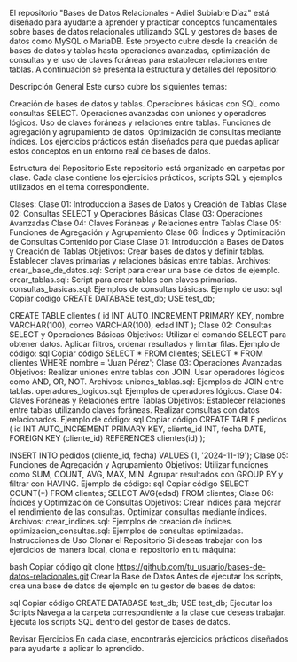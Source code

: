 El repositorio "Bases de Datos Relacionales - Adiel Subiabre Díaz" está diseñado para ayudarte a aprender y practicar conceptos fundamentales sobre bases de datos relacionales utilizando SQL y gestores de bases de datos como MySQL o MariaDB. Este proyecto cubre desde la creación de bases de datos y tablas hasta operaciones avanzadas, optimización de consultas y el uso de claves foráneas para establecer relaciones entre tablas. A continuación se presenta la estructura y detalles del repositorio:

Descripción General
Este curso cubre los siguientes temas:

Creación de bases de datos y tablas.
Operaciones básicas con SQL como consultas SELECT.
Operaciones avanzadas con uniones y operadores lógicos.
Uso de claves foráneas y relaciones entre tablas.
Funciones de agregación y agrupamiento de datos.
Optimización de consultas mediante índices.
Los ejercicios prácticos están diseñados para que puedas aplicar estos conceptos en un entorno real de bases de datos.

Estructura del Repositorio
Este repositorio está organizado en carpetas por clase. Cada clase contiene los ejercicios prácticos, scripts SQL y ejemplos utilizados en el tema correspondiente.

Clases:
Clase 01: Introducción a Bases de Datos y Creación de Tablas
Clase 02: Consultas SELECT y Operaciones Básicas
Clase 03: Operaciones Avanzadas
Clase 04: Claves Foráneas y Relaciones entre Tablas
Clase 05: Funciones de Agregación y Agrupamiento
Clase 06: Índices y Optimización de Consultas
Contenido por Clase
Clase 01: Introducción a Bases de Datos y Creación de Tablas
Objetivos:
Crear bases de datos y definir tablas.
Establecer claves primarias y relaciones básicas entre tablas.
Archivos:
crear_base_de_datos.sql: Script para crear una base de datos de ejemplo.
crear_tablas.sql: Script para crear tablas con claves primarias.
consultas_basicas.sql: Ejemplos de consultas básicas.
Ejemplo de uso:
sql
Copiar código
CREATE DATABASE test_db;
USE test_db;

CREATE TABLE clientes (
    id INT AUTO_INCREMENT PRIMARY KEY,
    nombre VARCHAR(100),
    correo VARCHAR(100),
    edad INT
);
Clase 02: Consultas SELECT y Operaciones Básicas
Objetivos:
Utilizar el comando SELECT para obtener datos.
Aplicar filtros, ordenar resultados y limitar filas.
Ejemplo de código:
sql
Copiar código
SELECT * FROM clientes;
SELECT * FROM clientes WHERE nombre = 'Juan Pérez';
Clase 03: Operaciones Avanzadas
Objetivos:
Realizar uniones entre tablas con JOIN.
Usar operadores lógicos como AND, OR, NOT.
Archivos:
uniones_tablas.sql: Ejemplos de JOIN entre tablas.
operadores_logicos.sql: Ejemplos de operadores lógicos.
Clase 04: Claves Foráneas y Relaciones entre Tablas
Objetivos:
Establecer relaciones entre tablas utilizando claves foráneas.
Realizar consultas con datos relacionados.
Ejemplo de código:
sql
Copiar código
CREATE TABLE pedidos (
    id INT AUTO_INCREMENT PRIMARY KEY,
    cliente_id INT,
    fecha DATE,
    FOREIGN KEY (cliente_id) REFERENCES clientes(id)
);

INSERT INTO pedidos (cliente_id, fecha) VALUES (1, '2024-11-19');
Clase 05: Funciones de Agregación y Agrupamiento
Objetivos:
Utilizar funciones como SUM, COUNT, AVG, MAX, MIN.
Agrupar resultados con GROUP BY y filtrar con HAVING.
Ejemplo de código:
sql
Copiar código
SELECT COUNT(*) FROM clientes;
SELECT AVG(edad) FROM clientes;
Clase 06: Índices y Optimización de Consultas
Objetivos:
Crear índices para mejorar el rendimiento de las consultas.
Optimizar consultas mediante índices.
Archivos:
crear_indices.sql: Ejemplos de creación de índices.
optimizacion_consultas.sql: Ejemplos de consultas optimizadas.
Instrucciones de Uso
Clonar el Repositorio
Si deseas trabajar con los ejercicios de manera local, clona el repositorio en tu máquina:

bash
Copiar código
git clone https://github.com/tu_usuario/bases-de-datos-relacionales.git
Crear la Base de Datos
Antes de ejecutar los scripts, crea una base de datos de ejemplo en tu gestor de bases de datos:

sql
Copiar código
CREATE DATABASE test_db;
USE test_db;
Ejecutar los Scripts
Navega a la carpeta correspondiente a la clase que deseas trabajar. Ejecuta los scripts SQL dentro del gestor de bases de datos.

Revisar Ejercicios
En cada clase, encontrarás ejercicios prácticos diseñados para ayudarte a aplicar lo aprendido.

